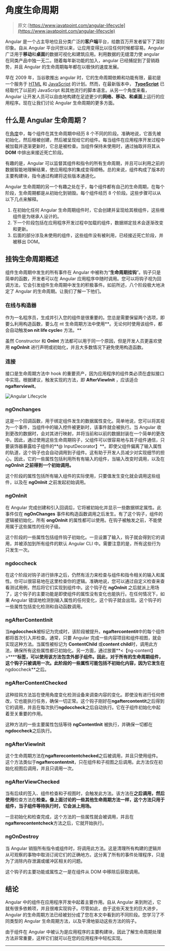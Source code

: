 # 角度生命周期

> 原文:[https://www.javatpoint.com/angular-lifecycle](https://www.javatpoint.com/angular-lifecycle)

Angular 是一个占主导地位且分类广泛的**客户端**平台，给数百万开发者留下了深刻印象。自从 Angular 平台问世以来，让应用变得比以往任何时候都容易。Angular 广泛用于**移动**和**桌面**的数据可视化和建筑应用。利用数据的无缝潜力使 angular 在同类产品中独一无二。随着每年新功能的加入，angular 已经捕捉到了营销趋势，并且 Angular 的生命周期每年都在以极快的速度发展。

早在 2009 年，当谷歌推出 angular 时，它的生命周期依赖和功能有限，最初是一个服务于 [HTML](https://www.javatpoint.com/html-tutorial) 和 [JavaScript](https://www.javatpoint.com/javascript-tutorial) 的计划。然而，在最新版本中， [**TypeScript**](https://www.javatpoint.com/typescript-tutorial) 已经取代了以前的 JavaScript 和其他流行的脚本语言。从另一个角度来看，Angular 让开发人员可以自由地构建在足迹更少的**网络、移动、**和**桌面**上运行的应用程序。现在让我们讨论 Angular 生命周期的更多方面。

## 什么是 Angular 生命周期？

在[角度](https://www.javatpoint.com/angularjs-tutorial)中，每个组件在其生命周期中经历 8 个不同的阶段。准确地说，它首先被初始化，然后根被创建，然后被呈现给它的组件。每当组件在应用程序开发过程中被加载并逐渐更新时，它总是被检查。当组件保持未使用时，通过抽取并将其从 **DOM** 中排出来接近死亡阶段。

有趣的是，Angular 可以监督其组件和指令的所有生命周期，并且可以利用之前的数据智能地理解结果，使应用程序的集成变得顺畅。总的来说，组件构成了版本的主要构建块，指令通过构建将这些版本通道化。

Angular 生命周期的另一个有趣之处在于，每个组件都有自己的生命周期，在每个阶段，生命周期都是从初始化到销毁。每个组件经历 8 个阶段。这些步骤可以从以下几点来解释。

1.  在初始化任何 Angular 生命周期组件时，它会创建并呈现给其根组件，这些根组件是为继承人设计的。
2.  下一个阶段包括在应用程序开发过程中加载的组件，数据绑定技术会逐渐改变和更新。
3.  后面的部分涉及未使用的组件，这些组件没有被利用，已经接近死亡阶段，并被移出 DOM。

## 挂钩生命周期概述

组件生命周期中发生的所有事件在 Angular 中被称为“**生命周期挂钩**”。钩子只是简单的函数，开发者可以在 Angular 应用程序中随时调用。您可以将钩子视为回调方法，它会引发组件生命周期中发生的积极事件。如前所述，八个阶段极大地决定了 Angular 的生命周期。让我们了解一下他们。

### 在线与构造器

作为一名程序员，生成并引入您的组件是很重要的。您总是需要保留两个选项，即要么利用构造函数，要么在 nt 生命周期方法中使用**。无论何时使用该组件，都会自动触发**on nit life cycle**e 方法。**

虽然 Constructor 和 **OnInt** 方法都可以用于同一个原因，但是开发人员更喜欢使用 **ngOnInit** 进行声明或初始化，并且大多数情况下避免使用构造函数。

### 连接

接口是生命周期方法中 hook 的重要资产，因为应用程序的组件类必须在虚拟接口中实现。根据建议，触发实现的方法，即 **AfterViewInit** ，应该适合**ngafterviewit**。

![Angular Lifecycle](../Images/f6ffe25bbe1fa4db416951abd05414db.png)

### ngOnchanges

这是一个回调函数，用于绑定组件发生的数据属性变化。简单地说，您可以将其视为一个事件，当组件中的输入控件被更新时，该事件就会被执行。当 Angular 收到更改的数据时，会对其进行映射，并将当前和以前的数据封装在一个简单的更改中。因此，通过使用这些生命周期钩子，父组件可以很容易地与其子组件通信，只要装饰器暴露给子组件的**@ InputDecorator】**。即使父组件偏离了输入属性的轨道，这个钩子也会自动调用到子组件。这有助于开发人员减少对实现细节的担心。因此，它的一些属性包括利用所有有输入的组件，当输入改变时调用，以及在 **ngOnInit 之前得到一个初始调用。**

这个阶段的属性包括所有输入组件的实际使用，只要值发生变化就会调用这些组件，以及在 **ngOnInit** 之前发起初始调用。

### ngOnInit

在 Angular 完成创建和引入回调后，它将被初始化并显示一些数据绑定属性。此事件仅在 **ngOnChanges** 事件和构造函数调用之后发生。有了这个钩子，组件的逻辑被初始化，所有 **ongOnInit** 的属性都可以使用。在钩子被触发之前，不能使用属于这些属性的任何子级。

这个阶段的一些属性包括组件钩子初始化。一旦设置了输入，钩子就会得到它的调用，并被添加到所有组件的默认 Angular CLI 中。需要注意的是，所有这些行为只发生一次。

### ngdoccheck

在这个阶段对钩子进行排序之后，仍然有活力来检查与组件和指令相关的输入和属性。你可以很容易地在这里检查你的逻辑。准确地说，您可以通过自定义检查来查看测试用例，然后将它们实现到组件中。这个钩子在 **ngOnInit** 之后就派上用场了，这个钩子的主要功能是即使组件的属性没有变化也能执行。在任何情况下，如果 Angular 错误地检测到输入属性的任何变化，这个钩子就会出现。这个钩子的一些属性包括变化检测和自动函数调用。

### ngAfterContentInit

当**ngdoccheck**被标记为完成时，该阶段被提升。**ngaftercontentit**中的每个组件都将首次引入并检查。通常，只要 Angular 完成一些内容项目和组件视图，就会实现这种方法。当属性被标记为 **ContentChild** 或**content child**时，调用此方法，确保所有这些属性都已初始化。另一方面，通过放置**<【ng-content】>****</ng-content>**标签，可以使用该方法包含外部子组件。因此，对于所有的生命周期组件，这个钩子只被调用一次。此阶段的一些属性可能包括不初始化内容，因为它发生在**ngdoccheck**之后。

### ngAfterContentChecked

这种挂钩方法旨在使用角度变化检测设备来调查内容的变化。即使没有进行任何修改，它也能执行任务，确保一切正常。这个钩子刚好在**ngaftercontentit**之后得到它的调用，并且在每次执行**ngdoccheck**之后自动执行。它在子组件初始化中起着至关重要的作用。

这种方法的一些主要属性包括等待 **ngContentInit** 被执行，并确保一切都在**ngdoccheck**之后执行。

### ngAfterViewInit

这个生命周期方法在**ngafterecontentchecked**之后被调用，并且只使用组件。这个方法类似于**ngaftercontentnit**，只在组件和子视图之后调用。此方法仅在初始化视图后调用，并且只调用一次。

### ngAfterViewChecked

当有后续的签入、组件检查和子视图时，会触发此方法。该方法在**之后调用，然后使用**检查方法在**检查。像上面讨论的一些其他生命周期方法一样，这个方法只用于组件，当子组件等待执行时，它会派上用场。**

一旦初始化和检查完成，这个方法的一些属性就会被调用，并且在**ngafterecontentcheck**方法之后，它就开始执行。

### ngOnDestroy

当 Angular 销毁所有指令或组件时，将调用此方法。这是清理所有构建的逻辑并从可观察的事物中取消订阅它们的正确地方。这分离了所有的事件处理程序，只是为了消除内存泄漏或缓冲区相关的问题。

这个钩子的主要功能或属性之一是在组件从 DOM 中移除后获取调用。

## 结论

Angular 中的组件在应用程序开发中起着主要作用。自从 Angular 来到附近，它就有很多依赖项，并且很难实现钩子。尽管如此，由于这些天发生的巨大进步，Angular 的生命周期方法已经被划分成了您在本文中看到的不同阶段。您学习了不同类型的 Angular 生命周期方法，以及平滑地驱动这些方法的钩子。

由于组件在 Angular 中被认为是应用程序的主要构建块，因此了解生命周期处理方法非常重要，这样它们就可以在您的应用程序中轻松实现。

* * *